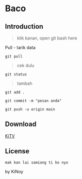 # Baco

## Introduction 

> klik kanan, open git bash here

Pull - tarik data

`git pull`


> cek dulu

`git status`


> tambah

`git add .`

`git commit -m "pesan anda"`

`git push -u origin main`




## Download

[KiTV](https://s.id/KiTV_)









## License

```
mak kan lai samiang ti ko nyo
```


by KiNoy
